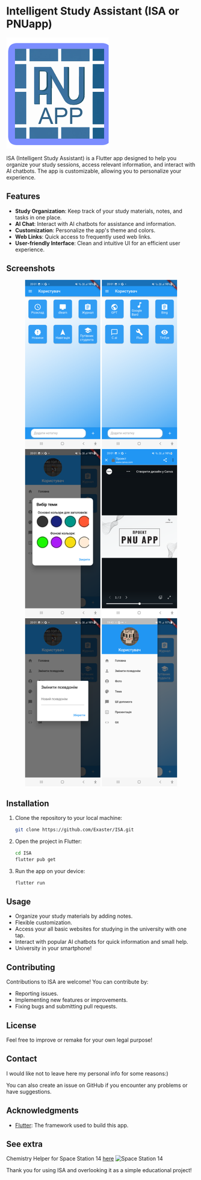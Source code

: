 


# Intelligent Study Assistant (ISA or PNUapp)
![ISA Logo](https://github.com/Exaster/ISA/blob/main/screenshots/PNU.png)



ISA (Intelligent Study Assistant) is a Flutter app designed to help you organize your study sessions, access relevant information, and interact with AI chatbots. The app is customizable, allowing you to personalize your experience.

## Features

- **Study Organization**: Keep track of your study materials, notes, and tasks in one place.
- **AI Chat**: Interact with AI chatbots for assistance and information.
- **Customization**: Personalize the app's theme and colors.
- **Web Links**: Quick access to frequently used web links.
- **User-friendly Interface**: Clean and intuitive UI for an efficient user experience.

## Screenshots
<p align="center">
    <img src="https://github.com/Exaster/ISA/blob/main/screenshots/main_screen.png" width="200" alt="Home Screen">
    <img src="https://github.com/Exaster/ISA/blob/main/screenshots/AI.png" width="200" alt="AI Chat"> <br>
    <img src="https://github.com/Exaster/ISA/blob/main/screenshots/colors.png" width="200" alt="Customization">
    <img src="https://github.com/Exaster/ISA/blob/main/screenshots/presentation.png" width="200" alt="Presentation"> <br>
    <img src="https://github.com/Exaster/ISA/blob/main/screenshots/name.png" width="200" alt="User Customization">
    <img src="https://github.com/Exaster/ISA/blob/main/screenshots/sidemenu.png" width="200" alt="User Customization">
</p>


## Installation

1. Clone the repository to your local machine:

   ```bash
   git clone https://github.com/Exaster/ISA.git
   ```

2. Open the project in Flutter:

   ```bash
   cd ISA
   flutter pub get
   ```

3. Run the app on your device:

   ```bash
   flutter run
   ```

## Usage

- Organize your study materials by adding notes.
- Flexible customization.
- Access your all basic websites for studying in the university with one tap.
- Interact with popular AI chatbots for quick information and small help.
- University in your smartphone!

## Contributing

Contributions to ISA are welcome! You can contribute by:

- Reporting issues.
- Implementing new features or improvements.
- Fixing bugs and submitting pull requests.

## License

Feel free to improve or remake for your own legal purpose!

## Contact

I would like not to leave here my personal info for some reasons:)

You can also create an issue on GitHub if you encounter any problems or have suggestions.

## Acknowledgments

- [Flutter](https://flutter.dev): The framework used to build this app.

## See extra
Chemistry Helper for Space Station 14 [here](https://github.com/Exaster/Space-Station-14-Chemistry-Helper)
![Space Station 14](https://cdn.cloudflare.steamstatic.com/steam/apps/1255460/capsule_616x353.jpg?t=1684170495)

Thank you for using ISA and overlooking it as a simple educational project!
```

